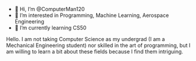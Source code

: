 - 👋 Hi, I’m @ComputerMan120
- 👀 I’m interested in Programming, Machine Learning, Aerospace Engineering
- 🌱 I’m currently learning CS50


Hello. I am not taking Computer Science as my undergrad (I am a Mechanical Engineering student) nor skilled in the art of programming, but I am willing to learn 
a bit about these fields because I find them intriguing. 

